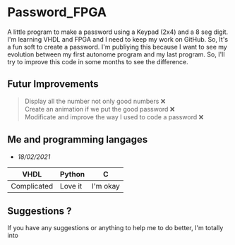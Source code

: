 # Password_FPGA
A little program to make a password using a Keypad (2x4) and a 8 seg digit. I'm learning VHDL and FPGA and I need to keep my work on GitHub.
So, It's a fun soft to create a password. I'm publiying this because I want to see my evolution between my first autonome program and my last program. 
So, I'll try to improve this code in some months to see the difference.

## Futur Improvements 
> Display all the number not only good numbers ❌  
> Create an animation if we put the good password ❌  
> Modificate and improve the way I used to code a password ❌  

## Me and programming langages
- *18/02/2021*

| VHDL                          | Python                      | C                          |
|-------------------------------|-----------------------------|----------------------------|
| Complicated                   | Love it                     | I'm okay                   |


## Suggestions ?
If you have any suggestions or anything to help me to do better, I'm totally into  

